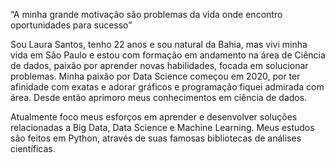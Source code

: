 “A minha grande motivação são problemas da vida onde encontro oportunidades para sucesso”

Sou Laura Santos, tenho 22 anos e sou natural da Bahia, mas vivi minha vida em São Paulo e estou com formação em andamento na área de Ciência de dados, paixão por aprender novas habilidades, focada em solucionar problemas. Minha paixão por Data Science começou em 2020, por ter afinidade com exatas e adorar gráficos e programação fiquei admirada com área. Desde então aprimoro meus conhecimentos em ciência de dados.

Atualmente foco meus esforços em aprender e desenvolver soluções relacionadas a Big Data, Data Science e Machine Learning. Meus estudos são feitos em Python, através de suas famosas bibliotecas de análises científicas.
